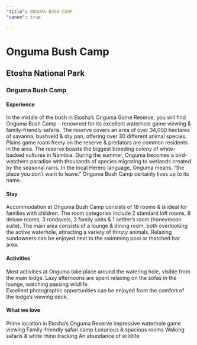 ```yaml
---
"title": ONGUMA BUSH CAMP
"canon": true

---
```


# Onguma Bush Camp
## Etosha National Park
### Onguma Bush Camp

#### Experience
In the middle of the bush in Etosha’s Onguma Game Reserve, you will find Onguma Bush Camp – renowned for its excellent waterhole game viewing &amp; family-friendly safaris.
The reserve covers an area of over 34,000 hectares of savanna, bushveld &amp; dry pan, offering over 30 different animal species.  Plains game roam freely on the reserve &amp; predators are common residents in the area.
The reserve boasts the biggest breeding colony of white-backed vultures in Namibia.  During the summer, Onguma becomes a bird-watchers paradise with thousands of species migrating to wetlands created by the seasonal rains.
In the local Herero language, Onguma means, “the place you don’t want to leave.”  Onguma Bush Camp certainly lives up to its name.

#### Stay
Accommodation at Onguma Bush Camp consists of 18 rooms &amp; is ideal for families with children.  The room categories include 2 standard loft rooms, 8 deluxe rooms, 3 rondavels, 3 family units &amp; 1 settler’s room (honeymoon suite).
The main area consists of a lounge &amp; dining room, both overlooking the active waterhole, attracting a variety of thirsty animals.  Relaxing sundowners can be enjoyed next to the swimming pool or thatched bar area.

#### Activities
Most activities at Onguma take place around the watering hole, visible from the main lodge.  Lazy afternoons are spent relaxing on the sofas in the lounge, watching passing wildlife.  
Excellent photographic opportunities can be enjoyed from the comfort of the lodge’s viewing deck.


#### What we love
Prime location in Etosha’s Onguma Reserve
Impressive waterhole game viewing
Family-friendly safari camp
Luxurious &amp; spacious rooms
Walking safaris &amp; white rhino tracking
An abundance of wildlife